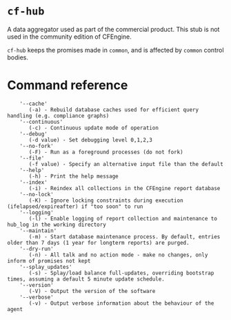 # `cf-hub`

A data aggregator used as part of the commercial product.
This stub is not used in the community edition of CFEngine.

`cf-hub` keeps the promises made in `common`, and is affected by
`common` control bodies.

# Command reference

        '--cache'
           (-a) - Rebuild database caches used for efficient query handling (e.g. compliance graphs)
        '--continuous'
           (-c) - Continuous update mode of operation
        '--debug'
           (-d value) - Set debugging level 0,1,2,3
        '--no-fork'
           (-F) - Run as a foreground processes (do not fork)
        '--file'
           (-f value) - Specify an alternative input file than the default
        '--help'
           (-h) - Print the help message
        '--index'
           (-i) - Reindex all collections in the CFEngine report database
        '--no-lock'
           (-K) - Ignore locking constraints during execution (ifelapsed/expireafter) if "too soon" to run
        '--logging'
           (-l) - Enable logging of report collection and maintenance to hub_log in the working directory
        '--maintain'
           (-m) - Start database maintenance process. By default, entries older than 7 days (1 year for longterm reports) are purged.
        '--dry-run'
           (-n) - All talk and no action mode - make no changes, only inform of promises not kept
        '--splay_updates'
           (-s) - Splay/load balance full-updates, overriding bootstrap times, assuming a default 5 minute update schedule.
        '--version'
           (-V) - Output the version of the software
        '--verbose'
           (-v) - Output verbose information about the behaviour of the agent

